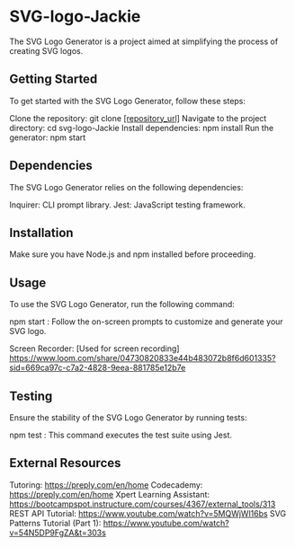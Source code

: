 # SVG-logo-Jackie
The SVG Logo Generator is a project aimed at simplifying the process of creating SVG logos. 

## Getting Started
To get started with the SVG Logo Generator, follow these steps:

Clone the repository: git clone [[repository_url]](https://github.com/jaclynnburch/SVG-logo-Jackie.git)
Navigate to the project directory: cd svg-logo-Jackie
Install dependencies: npm install
Run the generator: npm start

## Dependencies
The SVG Logo Generator relies on the following dependencies:

Inquirer: CLI prompt library.
Jest: JavaScript testing framework.

## Installation
Make sure you have Node.js and npm installed before proceeding.

## Usage
To use the SVG Logo Generator, run the following command:

npm start : 
Follow the on-screen prompts to customize and generate your SVG logo.

Screen Recorder: [Used for screen recording] https://www.loom.com/share/04730820833e44b483072b8f6d601335?sid=669ca97c-c7a2-4828-9eea-881785e12b7e

## Testing
Ensure the stability of the SVG Logo Generator by running tests:

npm test : 
This command executes the test suite using Jest.

## External Resources
Tutoring: https://preply.com/en/home
Codecademy: https://preply.com/en/home
Xpert Learning Assistant: https://bootcampspot.instructure.com/courses/4367/external_tools/313
REST API Tutorial: https://www.youtube.com/watch?v=5MQWjWl16bs
SVG Patterns Tutorial (Part 1): https://www.youtube.com/watch?v=54N5DP9FgZA&t=303s
